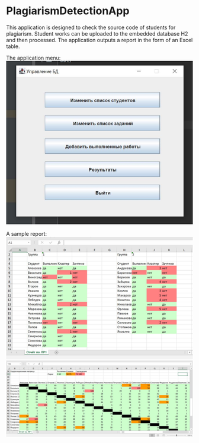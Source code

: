 # PlagiarismDetectionApp
This application is designed to check the source code of students for plagiarism.
Student works can be uploaded to the embedded database H2 and then processed. 
The application outputs a report in the form of an Excel table.  

The application menu:  
![alt text](pictures/menu.jpg "Menu")  

A sample report:  
![alt text](pictures/report1.jpg "Report") 
![alt text](pictures/report2.jpg "Report") 
